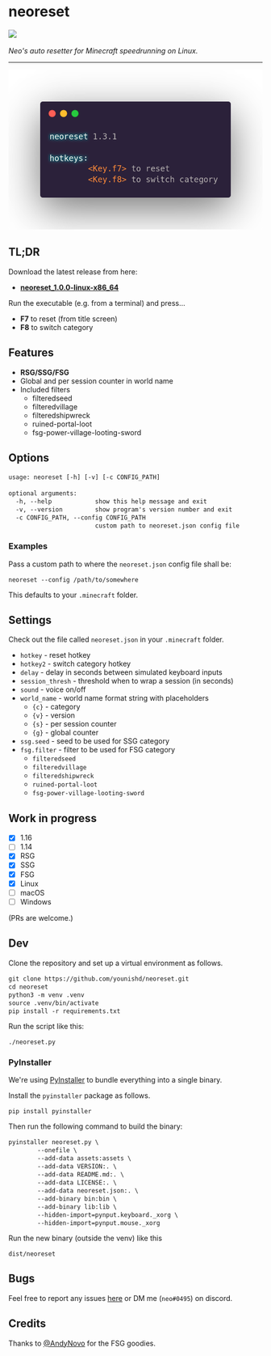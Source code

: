 # neoreset

![](https://github.com/younishd/neoreset/actions/workflows/main.yml/badge.svg)

_Neo's auto resetter for Minecraft speedrunning on Linux._

---

![](screen.png)

## TL;DR

Download the latest release from here:

- **[neoreset_1.0.0-linux-x86_64](https://github.com/younishd/neoreset/releases/download/v1.0.0/neoreset_1.0.0-linux-x86_64)**

Run the executable (e.g. from a terminal) and press…
- **F7** to reset (from title screen)
- **F8** to switch category

## Features

- **RSG/SSG/FSG**
- Global and per session counter in world name
- Included filters
    - filteredseed
    - filteredvillage
    - filteredshipwreck
    - ruined-portal-loot
    - fsg-power-village-looting-sword

## Options

```
usage: neoreset [-h] [-v] [-c CONFIG_PATH]

optional arguments:
  -h, --help            show this help message and exit
  -v, --version         show program's version number and exit
  -c CONFIG_PATH, --config CONFIG_PATH
                        custom path to neoreset.json config file
```

### Examples

Pass a custom path to where the `neoreset.json` config file shall be:

```
neoreset --config /path/to/somewhere
```

This defaults to your `.minecraft` folder.

## Settings

Check out the file called `neoreset.json` in your `.minecraft` folder.

- `hotkey` - reset hotkey
- `hotkey2` - switch category hotkey
- `delay` - delay in seconds between simulated keyboard inputs
- `session_thresh` - threshold when to wrap a session (in seconds)
- `sound` - voice on/off
- `world_name` - world name format string with placeholders
    - `{c}` - category
    - `{v}` - version
    - `{s}` - per session counter
    - `{g}` - global counter
- `ssg.seed` - seed to be used for SSG category
- `fsg.filter` - filter to be used for FSG category
    - `filteredseed`
    - `filteredvillage`
    - `filteredshipwreck`
    - `ruined-portal-loot`
    - `fsg-power-village-looting-sword`

## Work in progress

- [x] 1.16
- [ ] 1.14
- [x] RSG
- [x] SSG
- [x] FSG
- [x] Linux
- [ ] macOS
- [ ] Windows

(PRs are welcome.)

## Dev

Clone the repository and set up a virtual environment as follows.

```
git clone https://github.com/younishd/neoreset.git
cd neoreset
python3 -m venv .venv
source .venv/bin/activate
pip install -r requirements.txt
```

Run the script like this:

```
./neoreset.py
```

### PyInstaller

We're using [PyInstaller](https://pyinstaller.readthedocs.io) to bundle everything into a single binary.

Install the `pyinstaller` package as follows.

```
pip install pyinstaller
```

Then run the following command to build the binary:

```
pyinstaller neoreset.py \
        --onefile \
        --add-data assets:assets \
        --add-data VERSION:. \
        --add-data README.md:. \
        --add-data LICENSE:. \
        --add-data neoreset.json:. \
        --add-binary bin:bin \
        --add-binary lib:lib \
        --hidden-import=pynput.keyboard._xorg \
        --hidden-import=pynput.mouse._xorg
```

Run the new binary (outside the venv) like this

```
dist/neoreset
```

## Bugs

Feel free to report any issues [here](https://github.com/younishd/neoreset/issues) or DM me (`neo#0495`) on discord.

## Credits

Thanks to [@AndyNovo](https://github.com/andynovo) for the FSG goodies.
